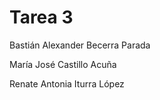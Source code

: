 # Tarea 3

Bastián Alexander Becerra Parada

María José Castillo Acuña

Renate Antonia Iturra López

